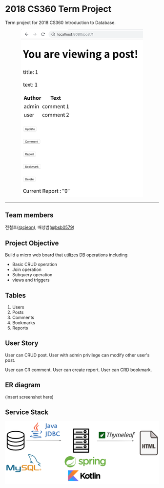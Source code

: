 # 2018 CS360 Term Project

Term project for 2018 CS360 Introduction to Database.  
<div style="text-align:center">
<img src="https://raw.githubusercontent.com/cjeon/2018_CS360_Simple_Web_Board/master/imgs/post_view.png" alt="post_view" width="400"/>
</div>

___

## Team members

전철호([@cjeon](https://github.com/cjeon)), 배성범([@bsb0579](https://github.com/bsb0579))

## Project Objective

Build a micro web board that utilizes DB operations including 
* Basic CRUD operation
* Join operation
* Subquery operation
* views and triggers

## Tables 

1. Users
2. Posts
3. Comments
4. Bookmarks
5. Reports 

## User Story

User can CRUD post. User with admin privilege can modify other user's post.

User can CR comment. User can create report. User can CRD bookmark.

## ER diagram

(insert screenshot here)

## Service Stack
![service_stack](imgs/service_stack.png)
